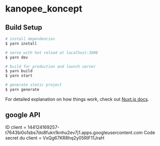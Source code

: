 # kanopee_koncept

> 

## Build Setup

``` bash
# install dependencies
$ yarn install

# serve with hot reload at localhost:3000
$ yarn dev

# build for production and launch server
$ yarn build
$ yarn start

# generate static project
$ yarn generate
```

For detailed explanation on how things work, check out [Nuxt.js docs](https://nuxtjs.org).

## google API 
ID client = 144124169257-t7643bi0o1sbs7do8fukn1knhu2ev7j1.apps.googleusercontent.com
Code secret du client = VxQg67KR8hq2y05RIF11JraH
